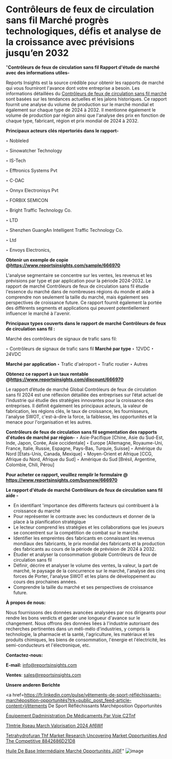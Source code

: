 # Contrôleurs de feux de circulation sans fil Marché progrès technologiques, défis et analyse de la croissance avec prévisions jusqu’en 2032

"<strong>Contrôleurs de feux de circulation sans fil Rapport d'étude de marché avec des informations utiles-</strong>

Reports Insights est la source crédible pour obtenir les rapports de marché qui vous fourniront l'avance dont votre entreprise a besoin. Les informations détaillées du <a href=https://www.reportsinsights.com/sample/666970>Contrôleurs de feux de circulation sans fil marché</a> sont basées sur les tendances actuelles et les jalons historiques. Ce rapport fournit une analyse du volume de production sur le marché mondial et également sur chaque type de 2024 à 2032. Il mentionne également le volume de production par région ainsi que l'analyse des prix en fonction de chaque type, fabricant, région et prix mondial de 2024 à 2032.

<b>Principaux acteurs clés répertoriés dans le rapport-</b>

‣ Nobleled

‣ Sinowatcher Technology

‣ IS-Tech

‣ Efftronics Systems Pvt

‣ C-DAC

‣ Onnyx Electronisys Pvt

‣ FORBIX SEMICON

‣ Bright Traffic Technology Co.

‣ LTD

‣ Shenzhen GuangAn Intelligent Traffic Technology Co.

‣ Ltd

‣ Envoys Electronics,

<strong><b>Obtenir un exemple de copie @</b></strong><a href=https://www.reportsinsights.com/sample/666970><strong><b>https://www.reportsinsights.com/sample/666970</b></strong></a>

L'analyse segmentaire se concentre sur les ventes, les revenus et les prévisions par type et par application pour la période 2024-2032. Le rapport de marché Contrôleurs de feux de circulation sans fil étudie l'essence du marché dans de nombreuses régions du monde et aide à comprendre non seulement la taille du marché, mais également ses perspectives de croissance future. Ce rapport fournit également la portée des différents segments et applications qui peuvent potentiellement influencer le marché à l'avenir.

<strong>Principaux types couverts dans le rapport de marché Contrôleurs de feux de circulation sans fil :</strong>

Marché des contrôleurs de signaux de trafic sans fil:

‣  Contrôleurs de signaux de trafic sans fil <strong> Marché <strong> par type </strong> </strong>
‣ 12VDC
‣ 24VDC

<strong>Marché par application </strong>
‣ Trafic d'aéroport
‣ Trafic routier
‣ Autres

<strong><b>Obtenez ce rapport à un taux rentable @</b></strong><a href=https://www.reportsinsights.com/discount/666970><strong><b>https://www.reportsinsights.com/discount/666970</b></strong></a>

Le rapport d’étude de marché Global Contrôleurs de feux de circulation sans fil 2024 est une réflexion détaillée des entreprises sur l’état actuel de l’industrie qui étudie des stratégies innovantes pour la croissance des entreprises. Il définit également les principaux acteurs, la valeur de fabrication, les régions clés, le taux de croissance, les fournisseurs, l'analyse SWOT, c'est-à-dire la force, la faiblesse, les opportunités et la menace pour l'organisation et les autres.

<strong>Contrôleurs de feux de circulation sans fil segmentation des rapports d'études de marché par région-</strong>
‣ Asie-Pacifique [Chine, Asie du Sud-Est, Inde, Japon, Corée, Asie occidentale]
‣ Europe [Allemagne, Royaume-Uni, France, Italie, Russie, Espagne, Pays-Bas, Turquie, Suisse]
‣ Amérique du Nord [États-Unis, Canada, Mexique]
‣ Moyen-Orient et Afrique [CCG, Afrique du Nord, Afrique du Sud]
‣ Amérique du Sud [Brésil, Argentine, Colombie, Chili, Pérou]

<strong>Pour acheter ce rapport, veuillez remplir le formulaire @   <a href=https://www.reportsinsights.com/buynow/666970>https://www.reportsinsights.com/buynow/666970</a></strong>

<strong>Le rapport d'étude de marché Contrôleurs de feux de circulation sans fil aide -</strong>
<ul>
  <li>En identifiant 'importance des différents facteurs qui contribuent à la croissance du marché</li>
  <li>Pour représenter le contraste avec les conducteurs et donner de la place à la planification stratégique</li>
  <li>Le lecteur comprend les stratégies et les collaborations que les joueurs se concentrent sur la compétition de combat sur le marché.</li>
  <li>Identifier les empreintes des fabricants en connaissant les revenus mondiaux des fabricants, le prix mondial des fabricants et la production des fabricants au cours de la période de prévision de 2024 à 2032.</li>
  <li>Étudier et analyser la consommation globale Contrôleurs de feux de circulation sans fil</li>
  <li>Définir, décrire et analyser le volume des ventes, la valeur, la part de marché, le paysage de la concurrence sur le marché, l'analyse des cinq forces de Porter, l'analyse SWOT et les plans de développement au cours des prochaines années.</li>
  <li>Comprendre la taille du marché et ses perspectives de croissance future.</li>
</ul>
<strong>À propos de nous:</strong>

Nous fournissons des données avancées analysées par nos dirigeants pour rendre les bons verdicts et garder une longueur d'avance sur le changement. Nous offrons des données liées à l'industrie autorisant des recherches pertinentes dans un méli-mélo d'industries, y compris la technologie, la pharmacie et la santé, l'agriculture, les matériaux et les produits chimiques, les biens de consommation, l'énergie et l'électricité, les semi-conducteurs et l'électronique, etc.

<strong>Contactez-nous:</strong>

<strong>E-mail:</strong> <a href=mailto:info@reportsinsights.com>info@reportsinsights.com</a>

<strong>Ventes</strong>: <a href=mailto:sales@reportsinsights.com>sales@reportsinsights.com</a>

<strong>Unsere anderen Berichte</strong>

<a href=https://fr.linkedin.com/pulse/vêtements-de-sport-réfléchissants-marchéposition-opportunités?trk=public_post_feed-article-content>Vêtements De Sport Réfléchissants Marchéposition Opportunités</a>

<a href=https://fr.linkedin.com/pulse/équipement-dadministration-de-médicaments-par-voie-c2tnf/>Équipement Dadministration De Médicaments Par Voie C2Tnf</a>

<a href=https://www.linkedin.com/pulse/t%C3%A9l%C3%A9m%C3%A9trie-r%C3%A9seau-march%C3%A9-valorisation-2024-af6wf/>Tlmtrie Rseau March Valorisation 2024 Af6Wf</a>

<a href=https://medium.com/@anuragakarte041/tetrahydrofuran-thf-market-research-uncovering-market-opportunities-and-the-competitive-8842686d21d8>Tetrahydrofuran Thf Market Research Uncovering Market Opportunities And The Competitive 8842686D21D8</a>

<a href=https://fr.linkedin.com/pulse/huile-de-base-intermédiaire-marché-opportunités-jij0f/>Huile De Base Intermédiaire Marché Opportunités Jij0F</a>"
![image](https://github.com/daminid12/RImarketgrowth/assets/158430485/c654e408-07c4-4b0d-8f4e-98f83c06caf7)
